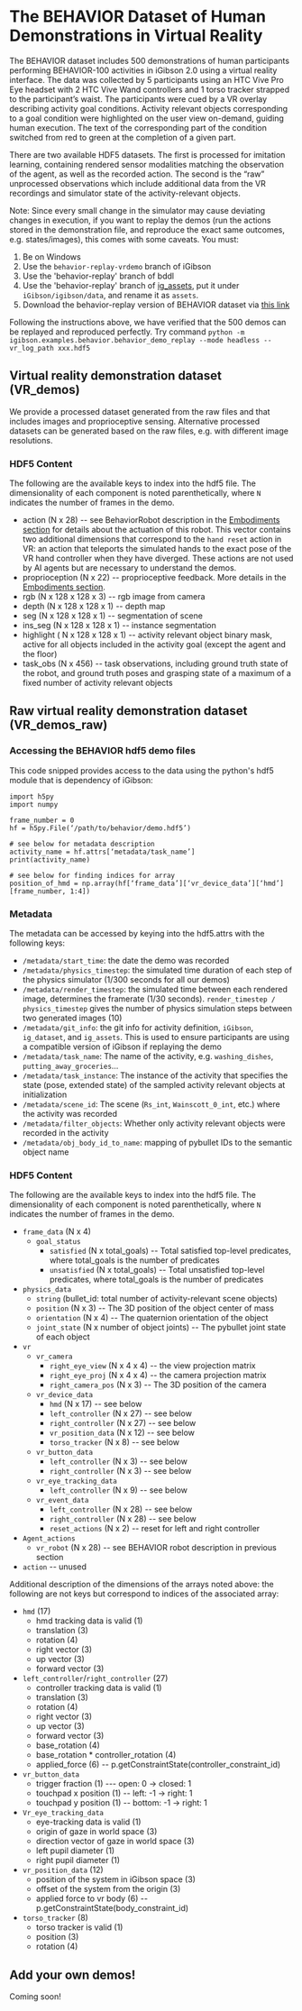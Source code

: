 # The BEHAVIOR Dataset of Human Demonstrations in Virtual Reality

The BEHAVIOR dataset includes 500 demonstrations of human participants performing BEHAVIOR-100 activities in iGibson 2.0 using a virtual reality interface. The data was collected by 5 participants using an HTC Vive Pro Eye headset with 2 HTC Vive Wand controllers and 1 torso tracker strapped to the participant’s waist. The participants were cued by a VR overlay describing activity goal conditions. Activity relevant objects corresponding to a goal condition were highlighted on the user view on-demand, guiding human execution. The text of the corresponding part of the condition switched from red to green at the completion of a given part.

There are two available HDF5 datasets. The first is processed for imitation learning, containing rendered sensor modalities matching the observation of the agent, as well as the recorded action. The second is the “raw” unprocessed observations which include additional data from the VR recordings and simulator state of the activity-relevant objects.

Note: Since every small change in the simulator may cause deviating changes in execution, if you want to replay the demos (run the actions stored in the demonstration file, and reproduce the exact same outcomes, e.g. states/images), this comes with some caveats. You must:
1) Be on Windows
2) Use the `behavior-replay-vrdemo` branch of iGibson
3) Use the 'behavior-replay' branch of bddl
4) Use the 'behavior-replay' branch of [ig_assets](https://github.com/StanfordVL/ig_assets/tree/behavior-replay), put it under ```iGibson/igibson/data```, and rename it as ```assets```.
5) Download the behavior-replay version of BEHAVIOR dataset via [this link](https://storage.googleapis.com/gibson_scenes/ig_dataset_replay.zip)

Following the instructions above, we have verified that the 500 demos can be replayed and reproduced perfectly.
Try command ```python -m igibson.examples.behavior.behavior_demo_replay --mode headless --vr_log_path xxx.hdf5```

## Virtual reality demonstration dataset (VR_demos)

We provide a processed dataset generated from the raw files and that includes images and proprioceptive sensing.
Alternative processed datasets can be generated based on the raw files, e.g. with different image resolutions.

### HDF5 Content
The following are the available keys to index into the hdf5 file. The dimensionality of each component is noted parenthetically, where `N` indicates the number of frames in the demo.

- action (N x 28) -- see BehaviorRobot description in the [Embodiments section](agents.md) for details about the actuation of this robot. This vector contains two additional dimensions that correspond to the `hand reset` action in VR: an action that teleports the simulated hands to the exact pose of the VR hand controller when they have diverged. These actions are not used by AI agents but are necessary to understand the demos.
- proprioception (N x 22) -- proprioceptive feedback. More details in the [Embodiments section](agents.md).
- rgb (N x 128 x 128 x 3) -- rgb image from camera
- depth (N x 128 x 128 x 1) -- depth map
- seg (N x 128 x 128 x 1) -- segmentation of scene
- ins_seg (N x 128 x 128 x 1) -- instance segmentation
- highlight ( N x 128 x 128 x 1) -- activity relevant object binary mask, active for all objects included in the activity goal (except the agent and the floor)
- task_obs (N x 456) -- task observations, including ground truth state of the robot, and ground truth poses and grasping state of a maximum of a fixed number of activity relevant objects

## Raw virtual reality demonstration dataset (VR_demos_raw)

### Accessing the BEHAVIOR hdf5 demo files
This code snipped provides access to the data using the python's hdf5 module that is dependency of iGibson:
```
import h5py
import numpy

frame_number = 0
hf = h5py.File(‘/path/to/behavior/demo.hdf5’)

# see below for metadata description
activity_name = hf.attrs[‘metadata/task_name’]
print(activity_name)

# see below for finding indices for array
position_of_hmd = np.array(hf[‘frame_data’][‘vr_device_data’][‘hmd’][frame_number, 1:4])

```

### Metadata
The metadata can be accessed by keying into the hdf5.attrs with the following keys:
- `/metadata/start_time`: the date the demo was recorded
- `/metadata/physics_timestep`: the simulated time duration of each step of the physics simulator (1/300 seconds for all our demos)
- `/metadata/render_timestep`: the simulated time between each rendered image, determines the framerate (1/30 seconds). `render_timestep / physics_timestep` gives the number of physics simulation steps between two generated images (10)
- `/metadata/git_info`: the git info for activity definition, `iGibson`, `ig_dataset`, and `ig_assets`. This is used to ensure participants are using a compatible version of iGibson if replaying the demo
- `/metadata/task_name`: The name of the activity, e.g. `washing_dishes`, `putting_away_groceries`...
- `/metadata/task_instance`: The instance of the activity that specifies the state (pose, extended state) of the sampled activity relevant objects at initialization
- `/metadata/scene_id`: The scene (`Rs_int`, `Wainscott_0_int`, etc.) where the activity was recorded
- `/metadata/filter_objects`: Whether only activity relevant objects were recorded in the activity
- `/metadata/obj_body_id_to_name`: mapping of pybullet IDs to the semantic object name


### HDF5 Content

The following are the available keys to index into the hdf5 file. The dimensionality of each component is noted parenthetically, where `N` indicates the number of frames in the demo.

- `frame_data` (N x 4) 
    - `goal_status` 
        - `satisfied` (N x total_goals) -- Total satisfied top-level predicates, where total_goals is the number of predicates 
        - `unsatisfied` (N x total_goals) -- Total unsatisfied top-level predicates, where total_goals is the number of predicates 
- `physics_data` 
    - `string` (bullet_id: total number of activity-relevant scene objects)
    - `position` (N x 3) -- The 3D position of the object center of mass
    - `orientation` (N x 4) -- The quaternion orientation of the object
    - `joint_state` (N x number of object joints) -- The pybullet joint state of each object 
- `vr` 
    - `vr_camera`
        - `right_eye_view` (N x 4 x 4) -- the view projection matrix
        - `right_eye_proj` (N x 4 x 4) -- the camera projection matrix 
        - `right_camera_pos` (N x 3) -- The 3D position of the camera 
    - `vr_device_data` 
        - `hmd` (N x 17) -- see below
        - `left_controller` (N x 27) -- see below
        - `right_controller` (N x 27) -- see below 
        - `vr_position_data` (N x 12) -- see below
        - `torso_tracker` (N x 8) -- see below
    - `vr_button_data`
        - `left_controller` (N x 3) -- see below
        - `right_controller` (N x 3) -- see below
    - `vr_eye_tracking_data` 
        - `left_controller` (N x 9) -- see below 
    - `vr_event_data` 
        - `left_controller` (N x 28) -- see below
        - `right_controller` (N x 28) -- see below
        - `reset_actions` (N x 2) -- reset for left and right controller
- `Agent_actions`
    - `vr_robot` (N x 28) -- see BEHAVIOR robot description in previous section
- `action` -- unused 

Additional description of the dimensions of the arrays noted above: the following are not keys but correspond to indices of the associated array:

- `hmd` (17) 
    - hmd tracking data is valid (1)
    - translation (3) 
    - rotation (4)
    - right vector (3) 
    - up vector (3)
    - forward vector (3)
- `left_controller`/`right_controller` (27) 
    - controller tracking data is valid (1)
    - translation (3)
    - rotation (4)
    - right vector (3) 
    - up vector (3)
    - forward vector (3)
    - base_rotation (4)
    - base_rotation * controller_rotation (4)
    - applied_force (6) -- p.getConstraintState(controller_constraint_id)
- `vr_button_data`
    - trigger fraction (1) --- open: 0 -> closed: 1 
    - touchpad x position (1) -- left: -1 -> right: 1
    - touchpad y position (1) -- bottom: -1 -> right: 1
- `Vr_eye_tracking_data`
    - eye-tracking data is valid (1)
    - origin of gaze in world space (3) 
    - direction vector of gaze in world space (3)
    - left pupil diameter (1)
    - right pupil diameter (1) 
- `vr_position_data` (12)
    - position of the system in iGibson space (3)
    - offset of the system from the origin (3)
    - applied force to vr body (6) -- p.getConstraintState(body_constraint_id)
- `torso_tracker` (8)
    - torso tracker is valid (1)
    - position (3)
    - rotation (4) 

## Add your own demos!

Coming soon!
